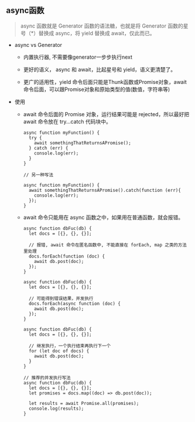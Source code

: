 ## async函数

  > async 函数就是 Generator 函数的语法糖，也就是将 Generator 函数的星号（\*）替换成 async，将 yield 替换成 await，仅此而已。

  * async vs Generator

    - 内置执行器, 不需要像generator一步步执行next

    - 更好的语义， async 和 await，比起星号和 yield，语义更清楚了。

    - 更广的适用性，yield 命令后面只能是Thunk函数或Promise对象，await命令后面，可以跟Promise对象和原始类型的值(数值，字符串等)

  * 使用

    - await 命令后面的 Promise 对象，运行结果可能是 rejected，所以最好把 await 命令放在 try...catch 代码块中。

      ```
      async function myFunction() {
        try {
          await somethingThatReturnsAPromise();
        } catch (err) {
          console.log(err);
        }
      }

      // 另一种写法

      async function myFunction() {
        await somethingThatReturnsAPromise().catch(function (err){
          console.log(err);
        });
      }
      ```

    - await 命令只能用在 async 函数之中，如果用在普通函数，就会报错。

      ```
      async function dbFuc(db) {
        let docs = [{}, {}, {}];

        // 报错, await 命令在匿名函数中, 不能直接在 forEach, map 之类的方法里处理
        docs.forEach(function (doc) {
          await db.post(doc);
        });
      }

      async function dbFuc(db) {
        let docs = [{}, {}, {}];

        // 可能得到错误结果，并发执行
        docs.forEach(async function (doc) {
          await db.post(doc);
        });
      }

      async function dbFuc(db) {
        let docs = [{}, {}, {}];

        // 继发执行，一个执行结束再执行下一个
        for (let doc of docs) {
          await db.post(doc);
        }
      }

      // 推荐的并发执行写法
      async function dbFuc(db) {
        let docs = [{}, {}, {}];
        let promises = docs.map((doc) => db.post(doc));

        let results = await Promise.all(promises);
        console.log(results);
      }
      ```
